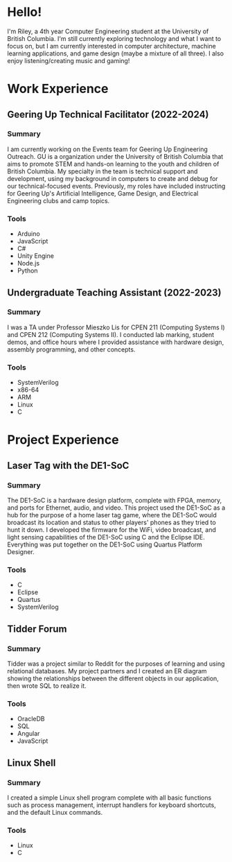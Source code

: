 # Hello!
I'm Riley, a 4th year Computer Engineering student at the University of British Columbia. I'm still currently exploring technology and what I want to focus on, but I am currently interested in computer architecture, machine learning applications, and game design (maybe a mixture of all three). I also enjoy listening/creating music and gaming!

# Work Experience

## Geering Up Technical Facilitator (2022-2024)
### Summary
I am currently working on the Events team for Geering Up Engineering Outreach. GU is a organization under the University of British Columbia that aims to promote STEM and hands-on learning to the youth and children of British Columbia. My specialty in the team is technical support and development, using my background in computers to create and debug for our technical-focused events. Previously, my roles have included instructing for Geering Up's Artificial Intelligence, Game Design, and Electrical Engineering clubs and camp topics.
### Tools
- Arduino
- JavaScript
- C#
- Unity Engine
- Node.js
- Python

## Undergraduate Teaching Assistant (2022-2023)
### Summary
I was a TA under Professor Mieszko Lis for CPEN 211 (Computing Systems I) and CPEN 212 (Computing Systems II). I conducted lab marking, student demos, and office hours where I provided assistance with hardware design, assembly programming, and other concepts.
### Tools
- SystemVerilog
- x86-64
- ARM
- Linux
- C

# Project Experience

## Laser Tag with the DE1-SoC
### Summary
The DE1-SoC is a hardware design platform, complete with FPGA, memory, and ports for Ethernet, audio, and video. This project used the DE1-SoC as a hub for the purpose of a home laser tag game, where the DE1-SoC would broadcast its location and status to other players' phones as they tried to hunt it down. I developed the firmware for the WiFi, video broadcast, and light sensing capabilities of the DE1-SoC using C and the Eclipse IDE. Everything was put together on the DE1-SoC using Quartus Platform Designer. 
### Tools
- C
- Eclipse
- Quartus
- SystemVerilog

## Tidder Forum
### Summary
Tidder was a project similar to Reddit for the purposes of learning and using relational databases. My project partners and I created an ER diagram showing the relationships between the different objects in our application, then wrote SQL to realize it.
### Tools
- OracleDB
- SQL
- Angular
- JavaScript

## Linux Shell
### Summary
I created a simple Linux shell program complete with all basic functions such as process management, interrupt handlers for keyboard shortcuts, and the default Linux commands.
### Tools
- Linux
- C 
